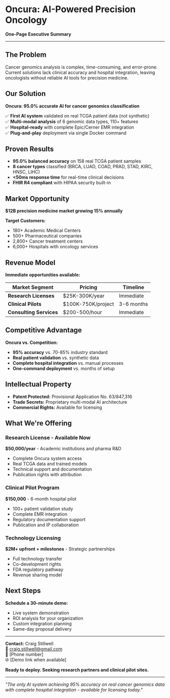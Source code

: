 # Oncura: AI-Powered Precision Oncology
**One-Page Executive Summary**

---

## **The Problem**
Cancer genomics analysis is complex, time-consuming, and error-prone. Current solutions lack clinical accuracy and hospital integration, leaving oncologists without reliable AI tools for precision medicine.

## **Our Solution**
**Oncura: 95.0% accurate AI for cancer genomics classification**

✅ **First AI system** validated on real TCGA patient data (not synthetic)  
✅ **Multi-modal analysis** of 6 genomic data types, 110+ features  
✅ **Hospital-ready** with complete Epic/Cerner EMR integration  
✅ **Plug-and-play** deployment via single Docker command  

## **Proven Results**
- **95.0% balanced accuracy** on 158 real TCGA patient samples
- **8 cancer types** classified (BRCA, LUAD, COAD, PRAD, STAD, KIRC, HNSC, LIHC)
- **<50ms response time** for real-time clinical decisions
- **FHIR R4 compliant** with HIPAA security built-in

## **Market Opportunity**
**$12B precision medicine market growing 15% annually**

**Target Customers:**
- 180+ Academic Medical Centers
- 500+ Pharmaceutical companies  
- 2,800+ Cancer treatment centers
- 6,000+ Hospitals with oncology services

## **Revenue Model**
**Immediate opportunities available:**

| Market Segment | Pricing | Timeline |
|----------------|---------|----------|
| **Research Licenses** | $25K-300K/year | Immediate |
| **Clinical Pilots** | $100K-750K/project | 3-6 months |
| **Consulting Services** | $200-500/hour | Immediate |

## **Competitive Advantage**
**Oncura vs. Competition:**
- **95% accuracy** vs. 70-85% industry standard
- **Real patient validation** vs. synthetic data
- **Complete hospital integration** vs. manual processes
- **One-command deployment** vs. months of setup

## **Intellectual Property**
- **Patent Protected:** Provisional Application No. 63/847,316
- **Trade Secrets:** Proprietary multi-modal AI architecture
- **Commercial Rights:** Available for licensing

## **What We're Offering**

### **Research License - Available Now**
**$50,000/year** - Academic institutions and pharma R&D
- Complete Oncura system access
- Real TCGA data and trained models
- Technical support and documentation
- Publication rights with attribution

### **Clinical Pilot Program**
**$150,000** - 6-month hospital pilot
- 100+ patient validation study
- Complete EMR integration
- Regulatory documentation support
- Publication and IP collaboration

### **Technology Licensing**
**$2M+ upfront + milestones** - Strategic partnerships
- Full technology transfer
- Co-development rights
- FDA regulatory pathway
- Revenue sharing model

## **Next Steps**

**Schedule a 30-minute demo:**
- Live system demonstration
- ROI analysis for your organization
- Custom integration planning
- Same-day proposal delivery

---

**Contact:** Craig Stillwell  
📧 craig.stillwell@gmail.com  
📱 [Phone number]  
🌐 [Demo link when available]

**Ready to deploy. Seeking research partners and clinical pilot sites.**

---

*"The only AI system achieving 95% accuracy on real cancer genomics data with complete hospital integration - available for licensing today."*
